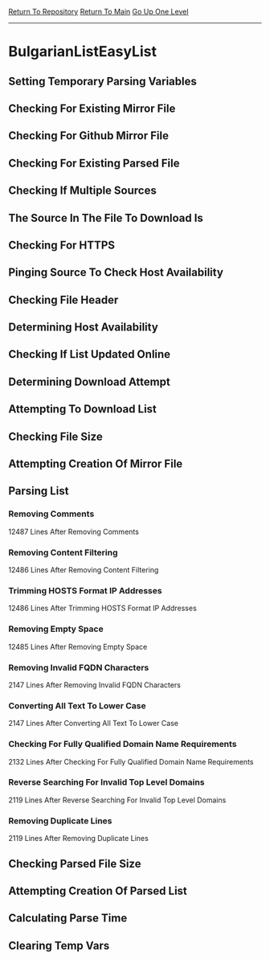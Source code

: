[Return To Repository](https://github.com/deathbybandaid/piholeparser/)
[Return To Main](https://github.com/deathbybandaid/piholeparser/blob/master/RecentRunLogs/Mainlog.md)
[Go Up One Level](https://github.com/deathbybandaid/piholeparser/blob/master/RecentRunLogs/TopLevelScripts/30-Processing-Blacklists.md)
____________________________________
# BulgarianListEasyList
## Setting Temporary Parsing Variables
## Checking For Existing Mirror File
## Checking For Github Mirror File
## Checking For Existing Parsed File
## Checking If Multiple Sources
## The Source In The File To Download Is
## Checking For HTTPS
## Pinging Source To Check Host Availability
## Checking File Header
## Determining Host Availability
## Checking If List Updated Online
## Determining Download Attempt
## Attempting To Download List
## Checking File Size
## Attempting Creation Of Mirror File
## Parsing List
### Removing Comments
12487 Lines After Removing Comments
### Removing Content Filtering
12486 Lines After Removing Content Filtering
### Trimming HOSTS Format IP Addresses
12486 Lines After Trimming HOSTS Format IP Addresses
### Removing Empty Space
12485 Lines After Removing Empty Space
### Removing Invalid FQDN Characters
2147 Lines After Removing Invalid FQDN Characters
### Converting All Text To Lower Case
2147 Lines After Converting All Text To Lower Case
### Checking For Fully Qualified Domain Name Requirements
2132 Lines After Checking For Fully Qualified Domain Name Requirements
### Reverse Searching For Invalid Top Level Domains
2119 Lines After Reverse Searching For Invalid Top Level Domains
### Removing Duplicate Lines
2119 Lines After Removing Duplicate Lines
## Checking Parsed File Size
## Attempting Creation Of Parsed List
## Calculating Parse Time
## Clearing Temp Vars
